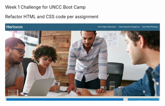 Week 1 Challenge for UNCC Boot Camp

Refactor HTML and CSS code per assignment

![Screenshot of Page](https://github.com/MosNes/horiseon-seo-challenge/blob/main/assets/images/Screenshot.png?raw=true)